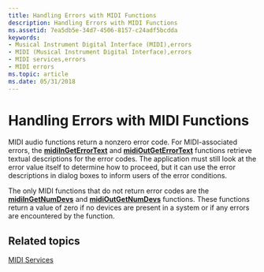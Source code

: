 ```yaml
---
title: Handling Errors with MIDI Functions
description: Handling Errors with MIDI Functions
ms.assetid: 7ea5db5e-34d7-4506-8157-c24adf5bcdda
keywords:
- Musical Instrument Digital Interface (MIDI),errors
- MIDI (Musical Instrument Digital Interface),errors
- MIDI services,errors
- MIDI errors
ms.topic: article
ms.date: 05/31/2018
---
```


# Handling Errors with MIDI Functions

MIDI audio functions return a nonzero error code. For MIDI-associated errors, the [**midiInGetErrorText**](https://msdn.microsoft.com/library/Dd798454(v=VS.85).aspx) and [**midiOutGetErrorText**](https://msdn.microsoft.com/library/Dd798470(v=VS.85).aspx) functions retrieve textual descriptions for the error codes. The application must still look at the error value itself to determine how to proceed, but it can use the error descriptions in dialog boxes to inform users of the error conditions.

The only MIDI functions that do not return error codes are the [**midiInGetNumDevs**](https://msdn.microsoft.com/library/Dd798456(v=VS.85).aspx) and [**midiOutGetNumDevs**](https://msdn.microsoft.com/library/Dd798472(v=VS.85).aspx) functions. These functions return a value of zero if no devices are present in a system or if any errors are encountered by the function.

## Related topics

<dl> <dt>

[MIDI Services](midi-services.md)
</dt> </dl>

 

 




